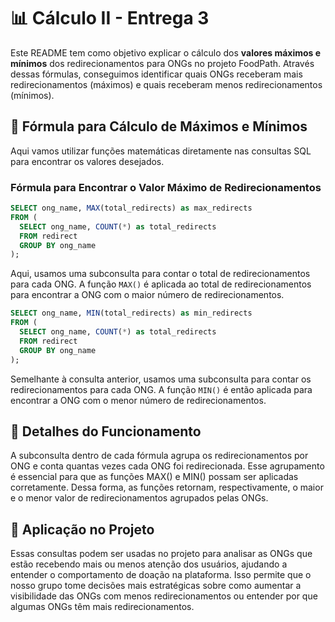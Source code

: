 # 📊 Cálculo II - Entrega 3

Este README tem como objetivo explicar o cálculo dos **valores máximos e mínimos** dos redirecionamentos para ONGs no projeto FoodPath. Através dessas fórmulas, conseguimos identificar quais ONGs receberam mais redirecionamentos (máximos) e quais receberam menos redirecionamentos (mínimos).

## 🧮 Fórmula para Cálculo de Máximos e Mínimos

Aqui vamos utilizar funções matemáticas diretamente nas consultas SQL para encontrar os valores desejados.

### Fórmula para Encontrar o Valor Máximo de Redirecionamentos

```sql
SELECT ong_name, MAX(total_redirects) as max_redirects
FROM (
  SELECT ong_name, COUNT(*) as total_redirects
  FROM redirect
  GROUP BY ong_name
);
```
Aqui, usamos uma subconsulta para contar o total de redirecionamentos para cada ONG.
A função `MAX()` é aplicada ao total de redirecionamentos para encontrar a ONG com o maior número de redirecionamentos.

```sql
SELECT ong_name, MIN(total_redirects) as min_redirects
FROM (
  SELECT ong_name, COUNT(*) as total_redirects
  FROM redirect
  GROUP BY ong_name
);
```

Semelhante à consulta anterior, usamos uma subconsulta para contar os redirecionamentos para cada ONG.
A função `MIN()` é então aplicada para encontrar a ONG com o menor número de redirecionamentos.

## 🧠 Detalhes do Funcionamento

A subconsulta dentro de cada fórmula agrupa os redirecionamentos por ONG e conta quantas vezes cada ONG foi redirecionada. Esse agrupamento é essencial para que as funções MAX() e MIN() possam ser aplicadas corretamente.
Dessa forma, as funções retornam, respectivamente, o maior e o menor valor de redirecionamentos agrupados pelas ONGs.

## 🎯 Aplicação no Projeto

Essas consultas podem ser usadas no projeto para analisar as ONGs que estão recebendo mais ou menos atenção dos usuários, ajudando a entender o comportamento de doação na plataforma. Isso permite que o nosso grupo tome decisões mais estratégicas sobre como aumentar a visibilidade das ONGs com menos redirecionamentos ou entender por que algumas ONGs têm mais redirecionamentos.